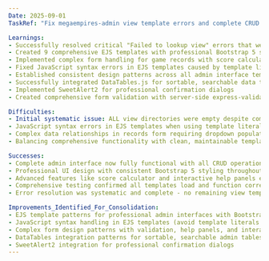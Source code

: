 ```yaml
---
Date: 2025-09-01
TaskRef: "Fix megaempires-admin view template errors and complete CRUD interface"

Learnings:
- Successfully resolved critical "Failed to lookup view" errors that were blocking the entire admin interface
- Created 9 comprehensive EJS templates with professional Bootstrap 5 styling and advanced functionality
- Implemented complex form handling for game records with score calculator and interactive help panels
- Fixed JavaScript syntax errors in EJS templates caused by template literals in onclick attributes
- Established consistent design patterns across all admin interface templates
- Successfully integrated DataTables.js for sortable, searchable data tables
- Implemented SweetAlert2 for professional confirmation dialogs
- Created comprehensive form validation with server-side express-validator integration

Difficulties:
- Initial systematic issue: ALL view directories were empty despite complete backend implementation
- JavaScript syntax errors in EJS templates when using template literals in onclick attributes
- Complex data relationships in records form requiring dropdown population from multiple tables
- Balancing comprehensive functionality with clean, maintainable template code

Successes:
- Complete admin interface now fully functional with all CRUD operations working
- Professional UI design with consistent Bootstrap 5 styling throughout
- Advanced features like score calculator and interactive help panels enhance user experience
- Comprehensive testing confirmed all templates load and function correctly
- Error resolution was systematic and complete - no remaining view template issues

Improvements_Identified_For_Consolidation:
- EJS template patterns for professional admin interfaces with Bootstrap 5
- JavaScript syntax handling in EJS templates (avoid template literals in onclick)
- Complex form design patterns with validation, help panels, and interactive calculators
- DataTables integration patterns for sortable, searchable admin tables
- SweetAlert2 integration for professional confirmation dialogs
---
```

